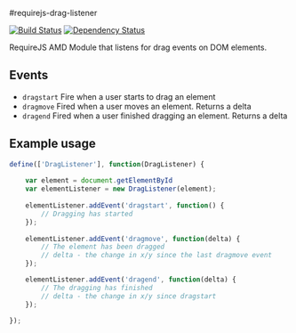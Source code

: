 #requirejs-drag-listener

[![Build Status](https://travis-ci.org/thomaswelton/requirejs-drag-listener.png)](https://travis-ci.org/thomaswelton/requirejs-drag-listener)
[![Dependency Status](https://david-dm.org/thomaswelton/requirejs-drag-listener.png)](https://david-dm.org/thomaswelton/requirejs-drag-listener)

RequireJS AMD Module that listens for drag events on DOM elements.

## Events

- `dragstart` Fire when a user starts to drag an element
- `dragmove` Fired when a user moves an element. Returns a delta
- `dragend` Fired when a user finished dragging an element. Returns a delta

## Example usage

```js
define(['DragListener'], function(DragListener) {
	
	var element = document.getElementById
	var elementListener = new DragListener(element);
	
	elementListener.addEvent('dragstart', function() {
    	// Dragging has started
    });
	
	elementListener.addEvent('dragmove', function(delta) {
    	// The element has been dragged
    	// delta - the change in x/y since the last dragmove event
    });

    elementListener.addEvent('dragend', function(delta) {
    	// The dragging has finished
    	// delta - the change in x/y since dragstart
    });

});
```

